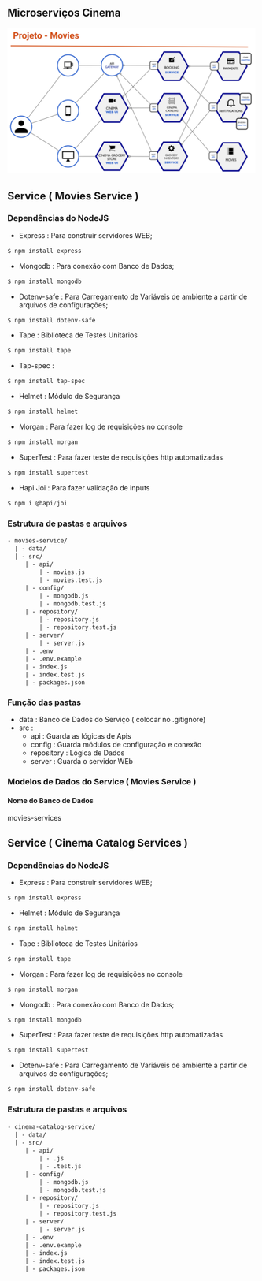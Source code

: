 ## Microserviços Cinema

![](/assets/Microservice.png)

## Service ( Movies Service )

### Dependências do NodeJS
 - Express : Para construir servidores WEB;
 ~~~javascript
 $ npm install express
 ~~~
 - Mongodb : Para conexão com Banco de Dados;
 ~~~javascript
 $ npm install mongodb
 ~~~
 - Dotenv-safe : Para Carregamento de Variáveis de ambiente a partir de arquivos de configurações;
 ~~~javascript
 $ npm install dotenv-safe  
 ~~~
 - Tape : Biblioteca de Testes Unitários
 ~~~javascript
 $ npm install tape   
 ~~~
 - Tap-spec : 
 ~~~javascript
 $ npm install tap-spec  
 ~~~
  - Helmet : Módulo de Segurança
 ~~~javascript
 $ npm install helmet  
 ~~~
 - Morgan : Para fazer log de requisições no console
 ~~~javascript
 $ npm install morgan  
 ~~~
 - SuperTest : Para fazer teste de requisições http automatizadas
 ~~~javascript
 $ npm install supertest  
 ~~~
 - Hapi Joi : Para fazer validação de inputs 
 ~~~javascript
 $ npm i @hapi/joi
 ~~~

### Estrutura de pastas e arquivos
~~~
- movies-service/
  | - data/
  | - src/
     | - api/
         | - movies.js
         | - movies.test.js
     | - config/
         | - mongodb.js
         | - mongodb.test.js 
     | - repository/
         | - repository.js
         | - repository.test.js 
     | - server/
         | - server.js
     | - .env
     | - .env.example    
     | - index.js
     | - index.test.js 
     | - packages.json
~~~
### Função das pastas 

 - data : Banco de Dados do Serviço ( colocar no .gitignore)
 - src  :  
   - api : Guarda as lógicas de Apis 
   - config : Guarda módulos de configuração e conexão 
   - repository : Lógica de Dados 
   - server : Guarda o servidor WEb
    
### Modelos de Dados do Service ( Movies Service )
#### Nome do Banco de Dados 
movies-services



## Service ( Cinema Catalog Services )

### Dependências do NodeJS
 - Express : Para construir servidores WEB;
 ~~~javascript
 $ npm install express
 ~~~
 - Helmet : Módulo de Segurança
 ~~~javascript
 $ npm install helmet  
 ~~~
 - Tape : Biblioteca de Testes Unitários
 ~~~javascript
 $ npm install tape   
 ~~~ 
 - Morgan : Para fazer log de requisições no console
 ~~~javascript
 $ npm install morgan  
 ~~~
 - Mongodb : Para conexão com Banco de Dados;
 ~~~javascript
 $ npm install mongodb
 ~~~
 - SuperTest : Para fazer teste de requisições http automatizadas
 ~~~javascript
 $ npm install supertest  
 ~~~
 - Dotenv-safe : Para Carregamento de Variáveis de ambiente a partir de arquivos de configurações;
 ~~~javascript
 $ npm install dotenv-safe  
 ~~~

### Estrutura de pastas e arquivos
~~~
- cinema-catalog-service/
  | - data/
  | - src/
     | - api/
         | - .js
         | - .test.js
     | - config/
         | - mongodb.js
         | - mongodb.test.js 
     | - repository/
         | - repository.js
         | - repository.test.js 
     | - server/
         | - server.js
     | - .env
     | - .env.example    
     | - index.js
     | - index.test.js 
     | - packages.json
~~~